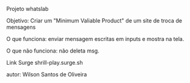 Projeto whatslab

Objetivo: Criar um "Minimum Valiable Product" de um site de troca de mensagens

O que funciona:
enviar mensagem escritas em inputs e mostra na tela.

O que não funciona:
não deleta msg.

Link Surge
shrill-play.surge.sh

autor: Wilson Santos de Oliveira
